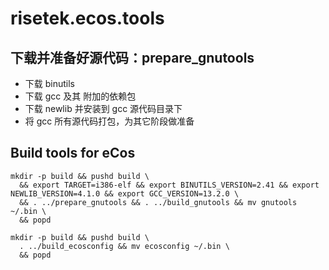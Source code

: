 # risetek.ecos.tools

## 下载并准备好源代码：prepare_gnutools
- 下载 binutils
- 下载 gcc 及其 附加的依赖包
- 下载 newlib 并安装到 gcc 源代码目录下
- 将 gcc 所有源代码打包，为其它阶段做准备

## Build tools for eCos
```
mkdir -p build && pushd build \
  && export TARGET=i386-elf && export BINUTILS_VERSION=2.41 && export NEWLIB_VERSION=4.1.0 && export GCC_VERSION=13.2.0 \
  && . ../prepare_gnutools && . ../build_gnutools && mv gnutools ~/.bin \
  && popd

mkdir -p build && pushd build \
  . ../build_ecosconfig && mv ecosconfig ~/.bin \
  && popd
```
